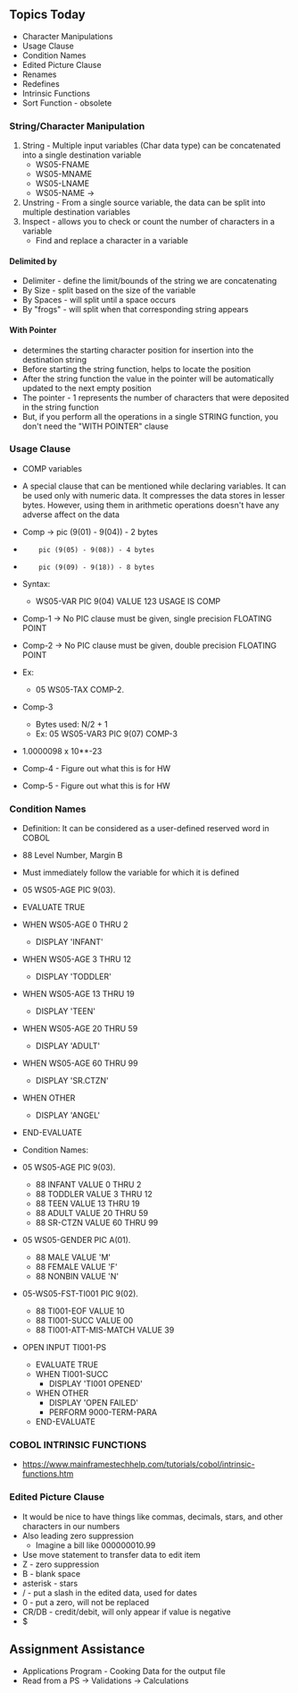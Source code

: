 ## Topics Today
- Character Manipulations
- Usage Clause
- Condition Names
- Edited Picture Clause
- Renames
- Redefines
- Intrinsic Functions
- Sort Function - obsolete

### String/Character Manipulation
1. String - Multiple input variables (Char data type) can be concatenated into a single destination variable
    - WS05-FNAME
    - WS05-MNAME
    - WS05-LNAME
    - WS05-NAME -> 
2. Unstring - From a single source variable, the data can be split into multiple destination variables
3. Inspect - allows you to check or count the number of characters in a variable
    - Find and replace a character in a variable
#### Delimited by
- Delimiter - define the limit/bounds of the string we are concatenating
- By Size - split based on the size of the variable
- By Spaces - will split until a space occurs
- By "frogs" - will split when that corresponding string appears

#### With Pointer
- determines the starting character position for insertion into the destination string
- Before starting the string function, helps to locate the position
- After the string function the value in the pointer will be automatically updated to the next empty position
- The pointer - 1 represents the number of characters that were deposited in the string function
- But, if you perform all the operations in a single STRING function, you don't need the "WITH POINTER" clause

### Usage Clause
- COMP variables
- A special clause that can be mentioned while declaring variables. It can be used only with numeric data. It compresses the data stores in lesser bytes. However, using them in arithmetic operations doesn't have any adverse affect on the data
- Comp -> pic (9(01) - 9(04)) - 2 bytes
-         pic (9(05) - 9(08)) - 4 bytes
-         pic (9(09) - 9(18)) - 8 bytes
- Syntax:
    - WS05-VAR PIC 9(04) VALUE 123 USAGE IS COMP

- Comp-1 -> No PIC clause must be given, single precision FLOATING POINT
- Comp-2 -> No PIC clause must be given, double precision FLOATING POINT
- Ex:
    - 05 WS05-TAX COMP-2.
- Comp-3
    - Bytes used: N/2 + 1
    - Ex: 05 WS05-VAR3 PIC 9(07) COMP-3
- 1.0000098 x 10**-23
- Comp-4 - Figure out what this is for HW
- Comp-5 - Figure out what this is for HW

### Condition Names
- Definition: It can be considered as a user-defined reserved word in COBOL
- 88 Level Number, Margin B
- Must immediately follow the variable for which it is defined
- 05 WS05-AGE PIC 9(03).
- EVALUATE TRUE
- WHEN WS05-AGE 0 THRU 2
    - DISPLAY 'INFANT'
- WHEN WS05-AGE 3 THRU 12
    - DISPLAY 'TODDLER'
- WHEN WS05-AGE 13 THRU 19
    - DISPLAY 'TEEN'
- WHEN WS05-AGE 20 THRU 59
    - DISPLAY 'ADULT'
- WHEN WS05-AGE 60 THRU 99
    - DISPLAY 'SR.CTZN'
- WHEN OTHER
    - DISPLAY 'ANGEL'
- END-EVALUATE

- Condition Names:
- 05 WS05-AGE PIC 9(03).
    - 88 INFANT     VALUE 0 THRU 2
    - 88 TODDLER    VALUE 3 THRU 12
    - 88 TEEN       VALUE 13 THRU 19
    - 88 ADULT      VALUE 20 THRU 59
    - 88 SR-CTZN     VALUE 60 THRU 99
- 05 WS05-GENDER PIC A(01).
    - 88 MALE VALUE 'M'
    - 88 FEMALE VALUE 'F'
    - 88 NONBIN VALUE 'N'

- 05-WS05-FST-TI001 PIC 9(02).
    - 88 TI001-EOF              VALUE 10
    - 88 TI001-SUCC             VALUE 00
    - 88 TI001-ATT-MIS-MATCH    VALUE 39

- OPEN INPUT TI001-PS
    - EVALUATE TRUE
    - WHEN TI001-SUCC
        - DISPLAY 'TI001 OPENED'
    - WHEN OTHER
        - DISPLAY 'OPEN FAILED'
        - PERFORM 9000-TERM-PARA
    - END-EVALUATE
### COBOL INTRINSIC FUNCTIONS
- https://www.mainframestechhelp.com/tutorials/cobol/intrinsic-functions.htm

### Edited Picture Clause
- It would be nice to have things like commas, decimals, stars, and other characters in our numbers
- Also leading zero suppression
    - Imagine a bill like 000000010.99
- Use move statement to transfer data to edit item
- Z - zero suppression
- B - blank space
- asterisk - stars
- / - put a slash in the edited data, used for dates
- 0 - put a zero, will not be replaced
- CR/DB - credit/debit, will only appear if value is negative
- $


## Assignment Assistance
- Applications Program - Cooking Data for the output file
- Read from a PS -> Validations -> Calculations
